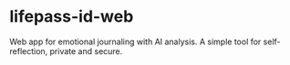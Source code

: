 # lifepass-id-web
Web app for emotional journaling with AI analysis. A simple tool for self-reflection, private and secure.
